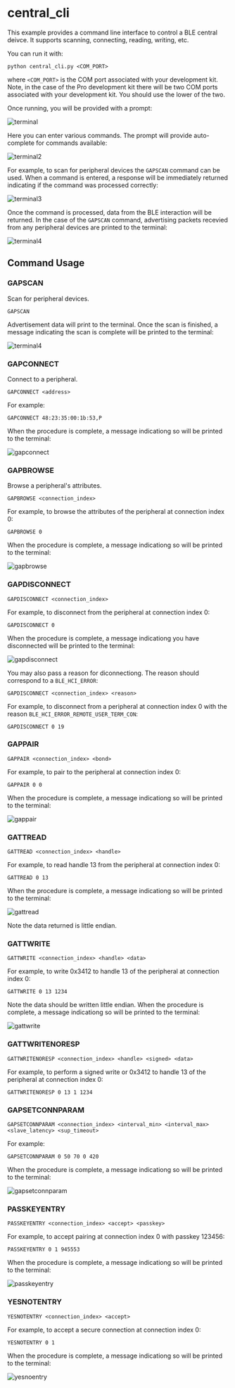 # central_cli

This example provides a command line interface to control a BLE central deivce. It supports scanning, connecting, reading, writing, etc.

You can run it with:

`python central_cli.py <COM_PORT>`

where `<COM_PORT>` is the COM port associated with your development kit. Note, in the case of the Pro development kit there will be two COM ports associated with your development kit. You should use the lower of the two.

Once running, you will be provided with a prompt:

![terminal](assets/terminal.png)

Here you can enter various commands. The prompt will provide auto-complete for commands available:

![terminal2](assets/terminal2.png)

For example, to scan for peripheral devices the `GAPSCAN` command can be used. When a command is entered, a response will be immediately returned indicating if the command was processed correctly:

![terminal3](assets/terminal3.png)

Once the command is processed, data from the BLE interaction will be returned. In the case of the `GAPSCAN` command, advertising packets recevied from any peripheral devices are printed to the terminal:

![terminal4](assets/terminal4.png)

## Command Usage

### GAPSCAN

Scan for peripheral devices.

`GAPSCAN`

Advertisement data will print to the terminal. Once the scan is finished, a message indicating the scan is complete will be printed to the terminal:

![terminal4](assets/terminal4.png)

### GAPCONNECT

Connect to a peripheral.

`GAPCONNECT <address>`

For example:

`GAPCONNECT 48:23:35:00:1b:53,P`

When the procedure is complete, a message indicationg so will be printed to the terminal:

![gapconnect](assets/gapconnect.png)

### GAPBROWSE

Browse a peripheral's attributes.

`GAPBROWSE <connection_index>`

For example, to browse the attributes of the peripheral at connection index 0:

`GAPBROWSE 0`

When the procedure is complete, a message indicationg so will be printed to the terminal:

![gapbrowse](assets/gapbrowse.png)

### GAPDISCONNECT

`GAPDISCONNECT <connection_index>`

For example, to disconnect from the peripheral at connection index 0:

`GAPDISCONNECT 0`

When the procedure is complete, a message indicationg you have disconnected will be printed to the terminal:

![gapdisconnect](assets/gapdisconnect.png)

You may also pass a reason for diconnectiong. The reason should correspond to a `BLE_HCI_ERROR`:

`GAPDISCONNECT <connection_index> <reason>`

For example, to disconnect from a peripheral at connection index 0 with the reason `BLE_HCI_ERROR_REMOTE_USER_TERM_CON`:

`GAPDISCONNECT 0 19`

### GAPPAIR

`GAPPAIR <connection_index> <bond>`

For example, to pair to the peripheral at connection index 0:

`GAPPAIR 0 0`

When the procedure is complete, a message indicationg so will be printed to the terminal:

![gappair](assets/gappair.png)

### GATTREAD

`GATTREAD <connection_index> <handle>`

For example, to read handle 13 from the peripheral at connection index 0:

`GATTREAD 0 13`

When the procedure is complete, a message indicationg so will be printed to the terminal:

![gattread](assets/gattread.png)

Note the data returned is little endian.

### GATTWRITE

`GATTWRITE <connection_index> <handle> <data>`

For example, to write 0x3412 to handle 13 of the peripheral at connection index 0:

`GATTWRITE 0 13 1234`

Note the data should be written little endian. When the procedure is complete, a message indicationg so will be printed to the terminal:

![gattwrite](assets/gattwrite.png)

### GATTWRITENORESP

`GATTWRITENORESP <connection_index> <handle> <signed> <data>`

For example, to perform a signed write or 0x3412 to handle 13 of the peripheral at connection index 0:

`GATTWRITENORESP 0 13 1 1234`


### GAPSETCONNPARAM

`GAPSETCONNPARAM <connection_index> <interval_min> <interval_max> <slave_latency> <sup_timeout>`

For example:

`GAPSETCONNPARAM 0 50 70 0 420`

When the procedure is complete, a message indicationg so will be printed to the terminal:

![gapsetconnparam](assets/gapsetconnparams.png)

### PASSKEYENTRY

`PASSKEYENTRY <connection_index> <accept> <passkey>`

For example, to accept pairing at connection index 0 with passkey 123456:

`PASSKEYENTRY 0 1 945553`

When the procedure is complete, a message indicationg so will be printed to the terminal:

![passkeyentry](assets/passkeyentry.png)

### YESNOTENTRY

`YESNOTENTRY <connection_index> <accept>`

For example, to accept a secure connection at connection index 0:

`YESNOTENTRY 0 1`

When the procedure is complete, a message indicationg so will be printed to the terminal:

![yesnoentry](assets/yesnoentry.png)
